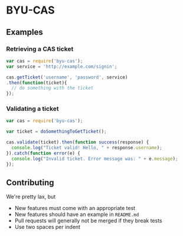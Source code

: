 BYU-CAS
=======

## Examples

### Retrieving a CAS ticket

```javascript
var cas = require('byu-cas');
var service = 'http://example.com/signin';

cas.getTicket('username', 'password', service)
.then(function(ticket){
  // do something with the ticket
});
```

### Validating a ticket
```javascript
var cas = require('byu-cas');

var ticket = doSomethingToGetTicket();

cas.validate(ticket).then(function success(response) {
  console.log("Ticket valid! Hello, " + response.username);
}).catch(function error(e) {
  console.log("Invalid ticket. Error message was: " + e.message);
});
```

## Contributing

We're pretty lax, but

* New features must come with an appropriate test
* New features should have an example in `README.md`
* Pull requests will generally not be merged if they break tests
* Use two spaces per indent
